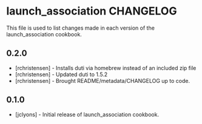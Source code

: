 launch_association CHANGELOG
============================

This file is used to list changes made in each version of the launch_association cookbook.


0.2.0
-----
- [rchristensen] - Installs duti via homebrew instead of an included zip file
- [rchristensen] - Updated duti to 1.5.2
- [rchristensen] - Brought README/metadata/CHANGELOG up to code.

0.1.0
-----
- [jclyons] - Initial release of launch_association cookbook.